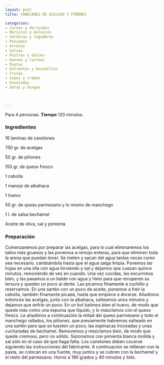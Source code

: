 ```yaml
---
layout: post
title: CANELONES DE ACELGAS Y PIÑONES

categories:
- Carnes y derivados
- Mariscos y moluscos
- Verduras y legumbres
- Pescados
- Arroces
- Salsas
- Postres y dulces
- Huevos y lacteos
- Pastas
- Entrantes y bocadillos
- Frutas
- Sopas y cremas
- Ensaladas
- Setas y hongos
 


---
```


Para 4 personas.
<b>Tiempo</b> 120 minutos.

<h3>Ingredientes</h3>

16 laminas de canelones

750 gr. de acelgas

50 gr. de piñones

150 gr. de queso fresco

1 cebolla

1 manojo de albahaca

1 huevo

50 gr. de queso parmesano y lo mismo de manchego

1 l. de salsa bechamel

Aceite de oliva, sal y pimienta

<h3>Preparación</h3>

Comenzaremos por preparar las acelgas, para lo cual eliminaremos los tallos más gruesos y las ponemos a remojo enteras, para que eliminen toda la arena que puedan tener. Se meten y sacan del agua tantas veces como sea necesario, cambiándola hasta que el agua salga limpia. Ponemos las hojas en una olla con agua hirviendo y sal y dejamos que cuezan quince minutos, removiendo de vez en cuando. Una vez cocidas, las escurrimos bien, y las pasamos a un balde con agua y hielo para que recuperen su tersura y queden un poco al dente. Las picamos finamente a cuchillo y reservamos. En una sartén con un poco de aceite, ponemos a freír la cebolla, también finamente picada, hasta que empiece a dorarse. Añadimos entonces las acelgas, junto con la albahaca, salteamos unos minutos y dejamos que enfríe un poco. En un bol batimos bien el huevo, de modo que quede más como una espuma que líquido, y lo mezclamos con el queso fresco. Le añadimos a continuación la mitad del queso parmesano y todo el manchego rallados, los piñones, que previamente habremos salteado en una sartén para que se tuesten un poco, las espinacas troceadas y unas cucharadas de bechamel. Removemos y mezclamos bien, de modo que quede cremoso, pero no sólido. Sazonamos con pimienta blanca molida y sal sólo en el caso de que haga falta. Los canelones deben cocerse siguiendo las instrucciones del fabricante. A continuación se rellenan con la pasta, se colocan en una fuente, muy juntos y se cubren con la bechamel y el resto del parmesano. Horno a 180 grados y 40 minutos y listo.

